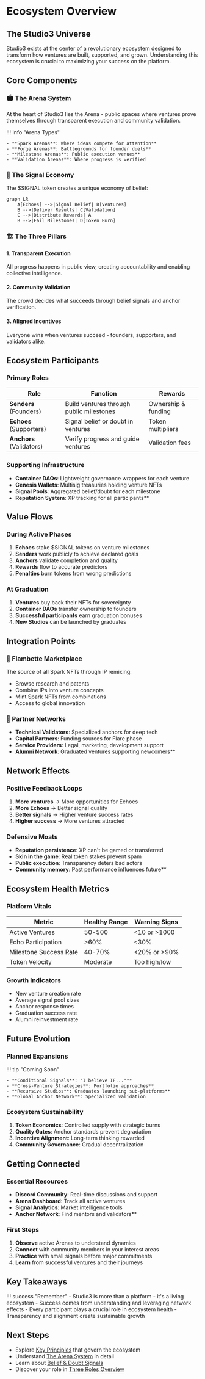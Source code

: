 # Ecosystem Overview

## The Studio3 Universe

Studio3 exists at the center of a revolutionary ecosystem designed to transform how ventures are built, supported, and grown. Understanding this ecosystem is crucial to maximizing your success on the platform.

## Core Components

### 🏟️ The Arena System

At the heart of Studio3 lies the Arena - public spaces where ventures prove themselves through transparent execution and community validation.

!!! info "Arena Types"

    - **Spark Arenas**: Where ideas compete for attention**
    - **Forge Arenas**: Battlegrounds for founder duels**
    - **Milestone Arenas**: Public execution venues**
    - **Validation Arenas**: Where progress is verified

### 📡 The Signal Economy

The $SIGNAL token creates a unique economy of belief:

```mermaid
graph LR
    A[Echoes] -->|Signal Belief| B[Ventures]
    B -->|Deliver Results| C[Validation]
    C -->|Distribute Rewards| A
    B -->|Fail Milestones| D[Token Burn]
```

### 🏗️ The Three Pillars

<div class="grid cards">
    <div class="card">
        <h4>1. Transparent Execution</h4>
        <p>All progress happens in public view, creating accountability and enabling collective intelligence.</p>
    </div>
    <div class="card">
        <h4>2. Community Validation</h4>
        <p>The crowd decides what succeeds through belief signals and anchor verification.</p>
    </div>
    <div class="card">
        <h4>3. Aligned Incentives</h4>
        <p>Everyone wins when ventures succeed - founders, supporters, and validators alike.</p>
    </div>
</div>

## Ecosystem Participants

### Primary Roles

| Role | Function | Rewards |
|------|----------|----------|
| **Senders** (Founders) | Build ventures through public milestones | Ownership & funding |
|**Echoes** (Supporters) | Signal belief or doubt in ventures | Token multipliers |
|**Anchors** (Validators) | Verify progress and guide ventures | Validation fees |

### Supporting Infrastructure

- **Container DAOs**: Lightweight governance wrappers for each venture
- **Genesis Wallets**: Multisig treasuries holding venture NFTs
- **Signal Pools**: Aggregated belief/doubt for each milestone
- **Reputation System**: XP tracking for all participants**

## Value Flows

### During Active Phases

1. **Echoes** stake $SIGNAL tokens on venture milestones
2. **Senders** work publicly to achieve declared goals
3. **Anchors** validate completion and quality
4. **Rewards** flow to accurate predictors
5. **Penalties** burn tokens from wrong predictions

### At Graduation

1. **Ventures** buy back their NFTs for sovereignty
2. **Container DAOs** transfer ownership to founders
3. **Successful participants** earn graduation bonuses
4. **New Studios** can be launched by graduates

## Integration Points

### 🎨 Flambette Marketplace

The source of all Spark NFTs through IP remixing:

- Browse research and patents
- Combine IPs into venture concepts
- Mint Spark NFTs from combinations
- Access to global innovation

### 🤝 Partner Networks

- **Technical Validators**: Specialized anchors for deep tech
- **Capital Partners**: Funding sources for Flare phase
- **Service Providers**: Legal, marketing, development support
- **Alumni Network**: Graduated ventures supporting newcomers**

## Network Effects

### Positive Feedback Loops

1. **More ventures** → More opportunities for Echoes
2. **More Echoes** → Better signal quality
3. **Better signals** → Higher venture success rates
4. **Higher success** → More ventures attracted

### Defensive Moats

- **Reputation persistence**: XP can't be gamed or transferred
- **Skin in the game**: Real token stakes prevent spam
- **Public execution**: Transparency deters bad actors
- **Community memory**: Past performance influences future**

## Ecosystem Health Metrics

### Platform Vitals

| Metric | Healthy Range | Warning Signs |
|--------|---------------|---------------|
| Active Ventures | 50-500 | <10 or >1000 |
| Echo Participation | >60% | <30% |
| Milestone Success Rate | 40-70% | <20% or >90% |
| Token Velocity | Moderate | Too high/low |

### Growth Indicators

- New venture creation rate
- Average signal pool sizes
- Anchor response times
- Graduation success rate
- Alumni reinvestment rate

## Future Evolution

### Planned Expansions

!!! tip "Coming Soon"

    - **Conditional Signals**: "I believe IF..."**
    - **Cross-Venture Strategies**: Portfolio approaches**
    - **Recursive Studios**: Graduates launching sub-platforms**
    - **Global Anchor Network**: Specialized validation

### Ecosystem Sustainability

1. **Token Economics**: Controlled supply with strategic burns
2. **Quality Gates**: Anchor standards prevent degradation
3. **Incentive Alignment**: Long-term thinking rewarded
4. **Community Governance**: Gradual decentralization

## Getting Connected

### Essential Resources

- **Discord Community**: Real-time discussions and support
- **Arena Dashboard**: Track all active ventures
- **Signal Analytics**: Market intelligence tools
- **Anchor Network**: Find mentors and validators**

### First Steps

1. **Observe** active Arenas to understand dynamics
2. **Connect** with community members in your interest areas
3. **Practice** with small signals before major commitments
4. **Learn** from successful ventures and their journeys

## Key Takeaways

!!! success "Remember"
    - Studio3 is more than a platform - it's a living ecosystem
    - Success comes from understanding and leveraging network effects
    - Every participant plays a crucial role in ecosystem health
    - Transparency and alignment create sustainable growth

## Next Steps

- Explore [Key Principles](key-principles.md) that govern the ecosystem
- Understand [The Arena System](arena-system.md) in detail
- Learn about [Belief & Doubt Signals](belief-signals.md)
- Discover your role in [Three Roles Overview](roles-overview.md)
